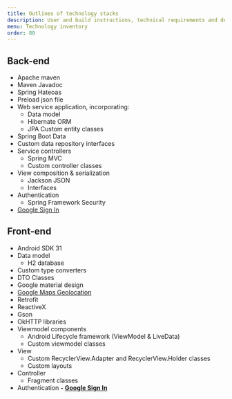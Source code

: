 ```yaml
---
title: Outlines of technology stacks
description: User and build instructions, technical requirements and dependencies.
menu: Technology inventory
order: 80
---
```


## Back-end

- Apache maven 
- Maven Javadoc
- Spring Hateoas
- Preload json file
- Web service application, incorporating:
   - Data model
   - Hibernate ORM
   - JPA
Custom entity classes
- Spring Boot Data
- Custom data repository interfaces
- Service controllers
  - Spring MVC
  - Custom controller classes
- View composition & serialization
  - Jackson JSON
  - Interfaces
- Authentication
  - Spring Framework Security
- [Google Sign In](https://developers.google.com/identity/sign-in/android/start-integrating)
  
## Front-end

- Android SDK 31
- Data model
  - H2 database
- Custom type converters
- DTO Classes
- Google material design
- [Google Maps Geolocation](https://developers.google.com/maps/documentation/geolocation/overview)
- Retrofit
- ReactiveX
- Gson
- OkHTTP libraries
- Viewmodel components
   - Android Lifecycle framework (ViewModel & LiveData)
   - Custom viewmodel classes
- View
   - Custom RecyclerView.Adapter and RecyclerView.Holder classes
   - Custom layouts
- Controller
  - Fragment classes
- Authentication
**- [Google Sign In](https://developers.google.com/identity/sign-in/android/start-integrating)**

